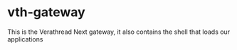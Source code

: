 # vth-gateway
This is the Verathread Next gateway, it also contains the shell that loads our applications
